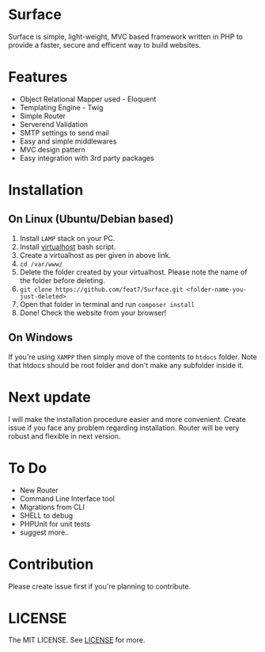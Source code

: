# Surface
Surface is simple, light-weight, MVC based framework written in PHP to provide a faster, secure and efficent way to build websites.

# Features
- Object Relational Mapper used - Eloquent
- Templating Engine - Twig
- Simple Router
- Serverend Validation
- SMTP settings to send mail
- Easy and simple middlewares
- MVC design pattern
- Easy integration with 3rd party packages

# Installation
## On Linux (Ubuntu/Debian based)
1. Install ```LAMP``` stack on your PC.
2. Install [virtualhost](https://github.com/RoverWire/virtualhost) bash script.
3. Create a virtualhost as per given in above link.
4. ```cd /var/www/```
5. Delete the folder created by your virtualhost. Please note the name of the folder before deleting.
6. ```git clone https://github.com/feat7/Surface.git <folder-name-you-just-deleted>```
7. Open that folder in terminal and run ```composer install```
8. Done! Check the website from your browser!

## On Windows
If you're using ```XAMPP``` then simply move of the contents to ```htdocs``` folder. Note that htdocs should be root folder and don't make any subfolder inside it.

# Next update
I will make the installation procedure easier and more convenient.
Create issue if you face any problem regarding installation.
Router will be very robust and flexible in next version.

# To Do
- New Router
- Command Line Interface tool
- Migrations from CLI
- SHELL to debug
- PHPUnit for unit tests
- suggest more..

# Contribution
Please create issue first if you're planning to contribute.

# LICENSE
The MIT LICENSE.
See [LICENSE](LICENSE) for more.
